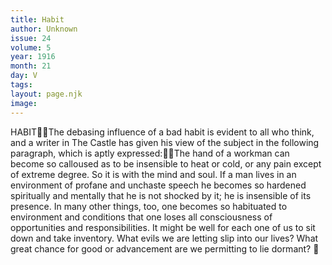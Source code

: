 ```yaml
---
title: Habit
author: Unknown
issue: 24
volume: 5
year: 1916
month: 21
day: V
tags:
layout: page.njk
image:
---
```

HABITThe debasing influence of a bad habit is evident to all who think, and a writer in The Castle has given his view of the subject in the following paragraph, which is aptly expressed:The hand of a workman can become so calloused as to be insensible to heat or cold, or any pain except of extreme degree. So it is with the mind and soul. If a man lives in an environment of profane and unchaste speech he becomes so hardened spiritually and mentally that he is not shocked by it; he is insensible of its presence. In many other things, too, one becomes so habituated to environment and conditions that one loses all consciousness of opportunities and responsibilities. It might be well for each one of us to sit down and take inventory. What evils we are letting slip into our lives? What great chance for good or advancement are we permitting to lie dormant? 
